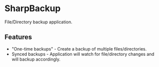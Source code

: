 SharpBackup
===========
File/Directory backup application.

Features
--------
*   "One-time backups" - Create a backup of multiple files/directories.
*   Synced backups - Application will watch for file/directory changes and will backup accordingly.